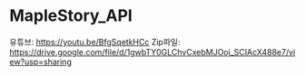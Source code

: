 # MapleStory_API

유튜브: https://youtu.be/BfgSqetkHCc
Zip파일: https://drive.google.com/file/d/1gwbTY0GLChvCxebMJOoj_SCIAcX488e7/view?usp=sharing
